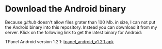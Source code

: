 Download the Android binary
===========================
Because *github* doesn't allow files grater than 100 Mb. in size, I can not put the Android
binary into this repository. Instead you can download it from my server. Klick on the following
link to get the latest binary for Android:

TPanel Android version 1.2.1: [tpanel_android_v1.2.1.apk](https://www.theosys.at/download/tpanel_android_v1.2.1.apk)
